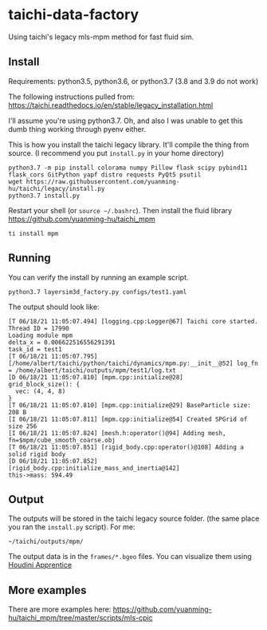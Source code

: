 # taichi-data-factory
Using taichi's legacy mls-mpm method for fast fluid sim.

## Install
Requirements: python3.5, python3.6, or python3.7 (3.8 and 3.9 do not work)

The following instructions pulled from: https://taichi.readthedocs.io/en/stable/legacy_installation.html

I'll assume you're using python3.7. Oh, and also I was unable to get this dumb thing working through pyenv either.

This is how you install the taichi legacy library. It'll compile the thing from source. (I recommend you put `install.py` in your home directory)

```shell
python3.7 -m pip install colorama numpy Pillow flask scipy pybind11 flask_cors GitPython yapf distro requests PyQt5 psutil
wget https://raw.githubusercontent.com/yuanming-hu/taichi/legacy/install.py
python3.7 install.py
```

Restart your shell (or `source ~/.bashrc`). Then install the fluid library https://github.com/yuanming-hu/taichi_mpm
```shell
ti install mpm
```

## Running
You can verify the install by running an example script.
```shell
python3.7 layersim3d_factory.py configs/test1.yaml
```

The output should look like:
```
[T 06/18/21 11:05:07.494] [logging.cpp:Logger@67] Taichi core started. Thread ID = 17990
Loading module mpm
delta_x = 0.006622516556291391
task_id = test1
[T 06/18/21 11:05:07.795] [/home/albert/taichi/python/taichi/dynamics/mpm.py:__init__@52] log_fn = /home/albert/taichi/outputs/mpm/test1/log.txt
[D 06/18/21 11:05:07.810] [mpm.cpp:initialize@28] 
grid_block_size(): {
  vec: (4, 4, 8)
}
[T 06/18/21 11:05:07.810] [mpm.cpp:initialize@29] BaseParticle size: 208 B
[I 06/18/21 11:05:07.811] [mpm.cpp:initialize@54] Created SPGrid of size 256
[I 06/18/21 11:05:07.824] [mesh.h:operator()@94] Adding mesh, fn=$mpm/cube_smooth_coarse.obj
[T 06/18/21 11:05:07.851] [rigid_body.cpp:operator()@108] Adding a solid rigid body
[D 06/18/21 11:05:07.852] [rigid_body.cpp:initialize_mass_and_inertia@142] 
this->mass: 594.49
```

## Output
The outputs will be stored in the taichi legacy source folder. (the same place you ran the `install.py` script). For me:

`~/taichi/outputs/mpm/`

The output data is in the `frames/*.bgeo` files. You can visualize them using [Houdini Apprentice](https://www.sidefx.com/products/houdini-apprentice/)

## More examples

There are more examples here:
https://github.com/yuanming-hu/taichi_mpm/tree/master/scripts/mls-cpic

